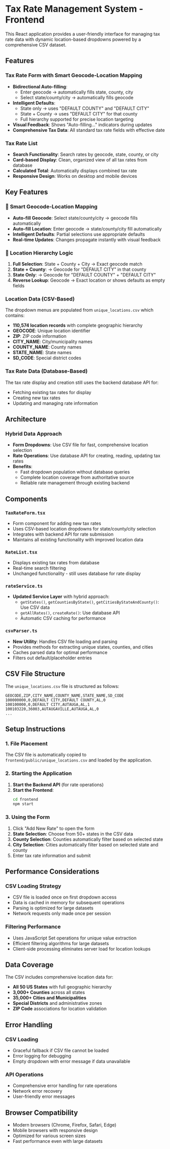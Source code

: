# Tax Rate Management System - Frontend

This React application provides a user-friendly interface for managing tax rate data with dynamic location-based dropdowns powered by a comprehensive CSV dataset.

## Features

### Tax Rate Form with Smart Geocode-Location Mapping
- **Bidirectional Auto-filling**: 
  - Enter geocode → automatically fills state, county, city
  - Select state/county/city → automatically fills geocode
- **Intelligent Defaults**: 
  - State only → uses "DEFAULT COUNTY" and "DEFAULT CITY" 
  - State + County → uses "DEFAULT CITY" for that county
  - Full hierarchy supported for precise location targeting
- **Visual Feedback**: Shows "Auto-filling..." indicators during updates
- **Comprehensive Tax Data**: All standard tax rate fields with effective date

### Tax Rate List
- **Search Functionality**: Search rates by geocode, state, county, or city
- **Card-based Display**: Clean, organized view of all tax rates from database
- **Calculated Total**: Automatically displays combined tax rate
- **Responsive Design**: Works on desktop and mobile devices

## Key Features

### 🔄 **Smart Geocode-Location Mapping**
- **Auto-fill Geocode**: Select state/county/city → geocode fills automatically
- **Auto-fill Location**: Enter geocode → state/county/city fill automatically  
- **Intelligent Defaults**: Partial selections use appropriate defaults
- **Real-time Updates**: Changes propagate instantly with visual feedback

### 🎯 **Location Hierarchy Logic**
1. **Full Selection**: State + County + City → Exact geocode match
2. **State + County**: → Geocode for "DEFAULT CITY" in that county  
3. **State Only**: → Geocode for "DEFAULT COUNTY" + "DEFAULT CITY"
4. **Reverse Lookup**: Geocode → Exact location or shows defaults as empty fields

### Location Data (CSV-Based)
The dropdown menus are populated from `unique_locations.csv` which contains:
- **110,574 location records** with complete geographic hierarchy
- **GEOCODE**: Unique location identifier
- **ZIP**: ZIP code information
- **CITY_NAME**: City/municipality names
- **COUNTY_NAME**: County names
- **STATE_NAME**: State names
- **SD_CODE**: Special district codes

### Tax Rate Data (Database-Based)
The tax rate display and creation still uses the backend database API for:
- Fetching existing tax rates for display
- Creating new tax rates
- Updating and managing rate information

## Architecture

### Hybrid Data Approach
- **Form Dropdowns**: Use CSV file for fast, comprehensive location selection
- **Rate Operations**: Use database API for creating, reading, updating tax rates
- **Benefits**: 
  - Fast dropdown population without database queries
  - Complete location coverage from authoritative source
  - Reliable rate management through existing backend

## Components

### `TaxRateForm.tsx`
- Form component for adding new tax rates
- Uses CSV-based location dropdowns for state/county/city selection
- Integrates with backend API for rate submission
- Maintains all existing functionality with improved location data

### `RateList.tsx`
- Displays existing tax rates from database
- Real-time search filtering
- Unchanged functionality - still uses database for rate display

### `rateService.ts`
- **Updated Service Layer** with hybrid approach:
  - `getStates()`, `getCountiesByState()`, `getCitiesByStateAndCounty()`: Use CSV data
  - `getAllRates()`, `createRate()`: Use database API
  - Automatic CSV caching for performance

### `csvParser.ts`
- **New Utility**: Handles CSV file loading and parsing
- Provides methods for extracting unique states, counties, and cities
- Caches parsed data for optimal performance
- Filters out default/placeholder entries

## CSV File Structure

The `unique_locations.csv` file is structured as follows:
```
GEOCODE,ZIP,CITY_NAME,COUNTY_NAME,STATE_NAME,SD_CODE
100000000,0,DEFAULT CITY,DEFAULT COUNTY,AL,0
100100000,0,DEFAULT CITY,AUTAUGA,AL,1
100103220,36003,AUTAUGAVILLE,AUTAUGA,AL,0
...
```

## Setup Instructions

### 1. File Placement
The CSV file is automatically copied to `frontend/public/unique_locations.csv` and loaded by the application.

### 2. Starting the Application

1. **Start the Backend API** (for rate operations)
2. **Start the Frontend**:
   ```bash
   cd frontend
   npm start
   ```

### 3. Using the Form

1. Click "Add New Rate" to open the form
2. **State Selection**: Choose from 50+ states in the CSV data
3. **County Selection**: Counties automatically filter based on selected state
4. **City Selection**: Cities automatically filter based on selected state and county
5. Enter tax rate information and submit

## Performance Considerations

### CSV Loading Strategy
- CSV file is loaded once on first dropdown access
- Data is cached in memory for subsequent operations
- Parsing is optimized for large datasets
- Network requests only made once per session

### Filtering Performance
- Uses JavaScript Set operations for unique value extraction
- Efficient filtering algorithms for large datasets
- Client-side processing eliminates server load for location lookups

## Data Coverage

The CSV includes comprehensive location data for:
- **All 50 US States** with full geographic hierarchy
- **3,000+ Counties** across all states
- **35,000+ Cities and Municipalities**
- **Special Districts** and administrative zones
- **ZIP Code** associations for location validation

## Error Handling

### CSV Loading
- Graceful fallback if CSV file cannot be loaded
- Error logging for debugging
- Empty dropdown with error message if data unavailable

### API Operations
- Comprehensive error handling for rate operations
- Network error recovery
- User-friendly error messages

## Browser Compatibility

- Modern browsers (Chrome, Firefox, Safari, Edge)
- Mobile browsers with responsive design
- Optimized for various screen sizes
- Fast performance even with large datasets